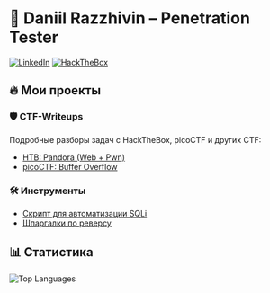 # 🚀 Daniil Razzhivin – Penetration Tester

[![LinkedIn](https://img.shields.io/badge/LinkedIn-0077B5?style=flat&logo=linkedin)](https://linkedin.com/in/yourname)
[![HackTheBox](https://img.shields.io/badge/HackTheBox-111827?style=flat&logo=Hack%20The%20Box)](https://app.hackthebox.com/profile/123456)

## 🔥 Мои проекты

### 🛡 CTF-Writeups
Подробные разборы задач с HackTheBox, picoCTF и других CTF:
- [HTB: Pandora (Web + Pwn)](./HackTheBox/Pandora)
- [picoCTF: Buffer Overflow](./picoCTF/Buffer-Overflow)

### 🛠 Инструменты
- [Скрипт для автоматизации SQLi](./Tools/sqli_scanner.py)
- [Шпаргалки по реверсу](./Tools/cheatsheets/reverse.md)

## 📊 Статистика
![Top Languages](https://github-readme-stats.vercel.app/api/top-langs/?username=yourname&layout=compact&theme=radical)
